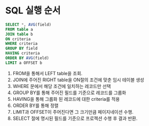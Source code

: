 

# SQL 실행 순서  

```sql
SELECT *, AVG(field) 
FROM table a
JOIN table b
ON criteria
WHERE criteria
GROUP BY field
HAVING criteria
ORDER BY AVG(field)
LIMIT a OFFSET b
```

1. FROM을 통해서 LEFT table을 조회.  
2. JOIN에 주어진 RIGHT table을 ON절의 조건에 맞춘 임시 테이블 생성  
3. WHERE 문에서 해당 조건에 일치하는 레코드만 선택  
4. GROUP BY를 통해 주어진 필드를 기준으로 레코드를 그룹화  
5. HAVING을 통해 그룹화 된 레코드에 대한 criteria를 적용  
6. ORDER BY를 통해 정렬  
7. LIMIT과 OFFSET이 주어진다면 그 크기만큼 페이지네이션 수행.  
8. SELECT 절에 명시된 필드를 기준으로 프로젝션 수행 후 결과 반환.  










